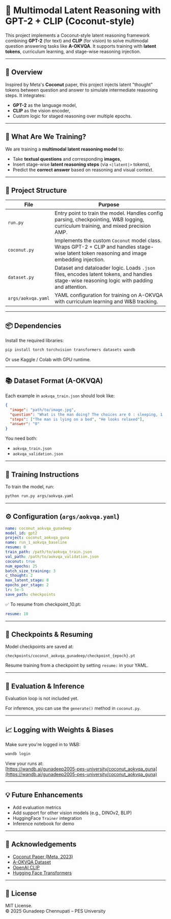# 🥥 Multimodal Latent Reasoning with GPT-2 + CLIP (Coconut-style)

This project implements a Coconut-style latent reasoning framework combining **GPT-2** (for text) and **CLIP** (for vision) to solve multimodal question answering tasks like **A-OKVQA**. It supports training with **latent tokens**, curriculum learning, and stage-wise reasoning injection.

---

## 🚀 Overview

Inspired by Meta's **Coconut** paper, this project injects latent "thought" tokens between question and answer to simulate intermediate reasoning steps. It integrates:
- **GPT-2** as the language model,
- **CLIP** as the vision encoder,
- Custom logic for staged reasoning over multiple epochs.

---

## 🧠 What Are We Training?

We are training a **multimodal latent reasoning model** to:
- Take **textual questions** and corresponding **images**,
- Insert stage-wise **latent reasoning steps** (via `<|latent|>` tokens),
- Predict the **correct answer** based on reasoning and visual context.

---

## 📁 Project Structure

| File             | Purpose                                                                 |
|------------------|-------------------------------------------------------------------------|
| `run.py`         | Entry point to train the model. Handles config parsing, checkpointing, W&B logging, curriculum training, and mixed precision AMP. |
| `coconut.py`     | Implements the custom `Coconut` model class. Wraps GPT-2 + CLIP and handles stage-wise latent token reasoning and image embedding injection. |
| `dataset.py`     | Dataset and dataloader logic. Loads `.json` files, encodes latent tokens, and handles stage-wise reasoning logic with padding and attention. |
| `args/aokvqa.yaml` | YAML configuration for training on A-OKVQA with curriculum learning and W&B tracking. |

---

## 📦 Dependencies

Install the required libraries:

```bash
pip install torch torchvision transformers datasets wandb
```

Or use Kaggle / Colab with GPU runtime.

---

## 📚 Dataset Format (A-OKVQA)

Each example in `aokvqa_train.json` should look like:

```json
{
  "image": "path/to/image.jpg",
  "question": "What is the man doing? The choices are 0 : sleeping, 1 : running, 2 : eating",
  "steps": ["The man is lying on a bed", "He looks relaxed"],
  "answer": "0"
}
```

You need both:

- `aokvqa_train.json`
- `aokvqa_validation.json`

---

## 🏁 Training Instructions

To train the model, run:

```bash
python run.py args/aokvqa.yaml
```

---

## ⚙️ Configuration (`args/aokvqa.yaml`)

```yaml
name: coconut_aokvqa_gunadeep
model_id: gpt2
project: coconut_aokvqa_guna
name: run_1_aokvqa_baseline
resume: 0
train_path: /path/to/aokvqa_train.json
val_path: /path/to/aokvqa_validation.json
coconut: true
num_epochs: 25
batch_size_training: 3
c_thought: 2
max_latent_stage: 8
epochs_per_stage: 2
lr: 5e-5
save_path: checkpoints
```

✅ To resume from checkpoint_10.pt:
```yaml
resume: 10
```

---

## 🧊 Checkpoints & Resuming

Model checkpoints are saved at:

```
checkpoints/coconut_aokvqa_gunadeep/checkpoint_{epoch}.pt
```

Resume training from a checkpoint by setting `resume:` in your YAML.

---

## 🧪 Evaluation & Inference

Evaluation loop is not included yet.

For inference, you can use the `generate()` method in `coconut.py`.

---

## 📈 Logging with Weights & Biases

Make sure you're logged in to W&B:

```bash
wandb login
```

View your runs at:  
[https://wandb.ai/gunadeep2005-pes-university/coconut_aokvqa_guna](https://wandb.ai/gunadeep2005-pes-university/coconut_aokvqa_guna)

---

## 💡 Future Enhancements

- Add evaluation metrics
- Add support for other vision models (e.g., DINOv2, BLIP)
- HuggingFace `Trainer` integration
- Inference notebook for demo

---

## 🙏 Acknowledgements

- [Coconut Paper (Meta, 2023)](https://arxiv.org/abs/2412.06769)
- [A-OKVQA Dataset](https://huggingface.co/datasets/HuggingFaceM4/A-OKVQA)
- [OpenAI CLIP](https://github.com/openai/CLIP)
- [Hugging Face Transformers](https://huggingface.co/transformers)

---

## 📝 License

MIT License.  
© 2025 Gunadeep Chennupati – PES University
